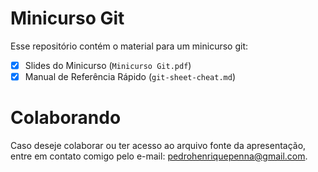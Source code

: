 Minicurso Git
=============

Esse repositório contém o material para um minicurso git:

- [x] Slides do Minicurso (`Minicurso Git.pdf`)
- [x] Manual de Referência Rápido (`git-sheet-cheat.md`)

Colaborando
===========

Caso deseje colaborar ou ter acesso ao arquivo fonte da apresentação,
entre em contato comigo pelo e-mail: pedrohenriquepenna@gmail.com.
